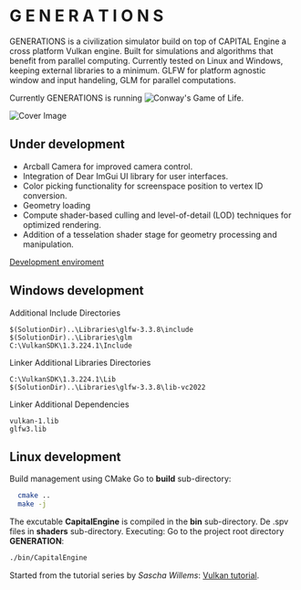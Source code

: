 # G E N E R A T I O N S

GENERATIONS is a civilization simulator build on top of CAPITAL Engine a cross platform Vulkan engine. Built for simulations and algorithms that benefit from parallel computing. Currently tested on Linux and Windows, keeping external libraries to a minimum. GLFW for platform agnostic window and input handeling, GLM for parallel computations. 

Currently GENERATIONS is running ![Conway's Game of Life](https://en.wikipedia.org/wiki/Conway%27s_Game_of_Life).

![Cover Image](https://raw.githubusercontent.com/CorrelateVisuals/GENERATIONS/main/assets/GenerationsCapture.PNG?token=GHSAT0AAAAAACFIA634CAOQ74BUN3224FLKZHFJ7UQ)

## Under development
- Arcball Camera for improved camera control.
- Integration of Dear ImGui UI library for user interfaces.
- Color picking functionality for screenspace position to vertex ID conversion.
- Geometry loading
- Compute shader-based culling and level-of-detail (LOD) techniques for optimized rendering.
- Addition of a tesselation shader stage for geometry processing and manipulation.

[Development enviroment](https://vulkan-tutorial.com/Development_environment)

## Windows development
Additional Include Directories
```
$(SolutionDir)..\Libraries\glfw-3.3.8\include
$(SolutionDir)..\Libraries\glm
C:\VulkanSDK\1.3.224.1\Include
```
Linker Additional Libraries Directories
```text
C:\VulkanSDK\1.3.224.1\Lib
$(SolutionDir)..\Libraries\glfw-3.3.8\lib-vc2022
```
Linker Additional Dependencies
```text
vulkan-1.lib
glfw3.lib
```

## Linux development
Build management using CMake
Go to **build** sub-directory:
```bash
  cmake ..
  make -j
```
The excutable **CapitalEngine** is compiled in the **bin** sub-directory. De .spv files in **shaders** sub-directory.
Executing: Go to the project root directory **GENERATION**:
```bash
./bin/CapitalEngine
```



Started from the tutorial series by *Sascha Willems*: [Vulkan tutorial](https://vulkan-tutorial.com/Introduction).

